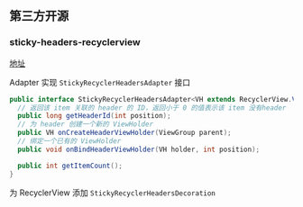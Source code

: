 



## 第三方开源

### sticky-headers-recyclerview

[地址](https://github.com/timehop/sticky-headers-recyclerview)

Adapter 实现 `StickyRecyclerHeadersAdapter` 接口

```java
public interface StickyRecyclerHeadersAdapter<VH extends RecyclerView.ViewHolder> {
  // 返回该 item 关联的 header 的 ID，返回小于 0 的值表示该 item 没有header
  public long getHeaderId(int position);
  // 为 header 创建一个新的 ViewHolder
  public VH onCreateHeaderViewHolder(ViewGroup parent);
  // 绑定一个已有的 ViewHolder
  public void onBindHeaderViewHolder(VH holder, int position);

  public int getItemCount();
}
```

为 RecyclerView 添加 `StickyRecyclerHeadersDecoration`

